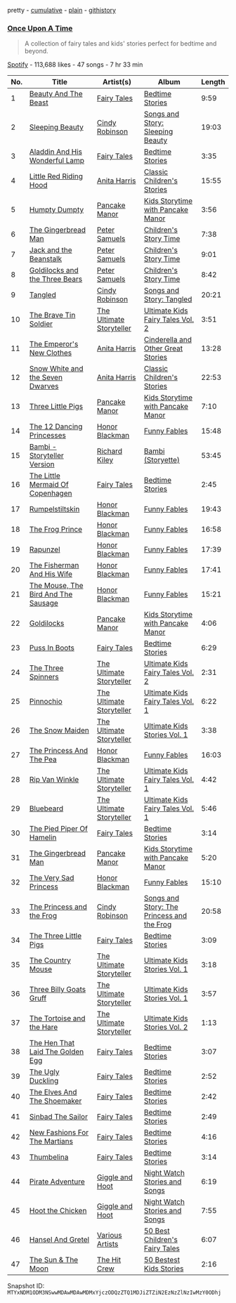 pretty - [cumulative](/playlists/cumulative/37i9dQZF1DX6ALixlKf7N8.md) - [plain](/playlists/plain/37i9dQZF1DX6ALixlKf7N8) - [githistory](https://github.githistory.xyz/mackorone/spotify-playlist-archive/blob/main/playlists/plain/37i9dQZF1DX6ALixlKf7N8)

### [Once Upon A Time](https://open.spotify.com/playlist/37i9dQZF1DX6ALixlKf7N8)

> A collection of fairy tales and kids' stories perfect for bedtime and beyond.

[Spotify](https://open.spotify.com/user/spotify) - 113,688 likes - 47 songs - 7 hr 33 min

| No. | Title | Artist(s) | Album | Length |
|---|---|---|---|---|
| 1 | [Beauty And The Beast](https://open.spotify.com/track/2EMYHvAeDOaSYROke3efHf) | [Fairy Tales](https://open.spotify.com/artist/1NyKett1dn0nNoZMNTTShB) | [Bedtime Stories](https://open.spotify.com/album/05XRi68zVYcNjLOkDC7FSl) | 9:59 |
| 2 | [Sleeping Beauty](https://open.spotify.com/track/5igPvKQ6hLqSVLGibysbSw) | [Cindy Robinson](https://open.spotify.com/artist/7Cky42ttadk7opBWW0yi38) | [Songs and Story: Sleeping Beauty](https://open.spotify.com/album/0g9VcAua5r6AIaQs2BINWu) | 19:03 |
| 3 | [Aladdin And His Wonderful Lamp](https://open.spotify.com/track/3m4MxkeYXuRxUMldItsi4S) | [Fairy Tales](https://open.spotify.com/artist/1NyKett1dn0nNoZMNTTShB) | [Bedtime Stories](https://open.spotify.com/album/05XRi68zVYcNjLOkDC7FSl) | 3:35 |
| 4 | [Little Red Riding Hood](https://open.spotify.com/track/08uTgfRSndl8OpJv2m1wM1) | [Anita Harris](https://open.spotify.com/artist/0FNGM4tBuvFyljyFx5sR3O) | [Classic Children's Stories](https://open.spotify.com/album/4qStcEW11BpA9AeCmWOSs7) | 15:55 |
| 5 | [Humpty Dumpty](https://open.spotify.com/track/1YBWnB0xyRVMFwqtd7shN3) | [Pancake Manor](https://open.spotify.com/artist/6bwjTCySXPwecMWvs9ce5C) | [Kids Storytime with Pancake Manor](https://open.spotify.com/album/2jmaIV7Hxl2K7hayGzGRLx) | 3:56 |
| 6 | [The Gingerbread Man](https://open.spotify.com/track/2aLeaLnsd5WqsWsO1nb6Zx) | [Peter Samuels](https://open.spotify.com/artist/5PFQgN7IYLjLIP0KcD4yzg) | [Children's Story Time](https://open.spotify.com/album/43b7HsIweDYBKXVW7TbI6t) | 7:38 |
| 7 | [Jack and the Beanstalk](https://open.spotify.com/track/02mLgHwWK6W8OxShwLPFRE) | [Peter Samuels](https://open.spotify.com/artist/5PFQgN7IYLjLIP0KcD4yzg) | [Children's Story Time](https://open.spotify.com/album/43b7HsIweDYBKXVW7TbI6t) | 9:01 |
| 8 | [Goldilocks and the Three Bears](https://open.spotify.com/track/3MSQ7zmYRWSW8HyhXsaHy5) | [Peter Samuels](https://open.spotify.com/artist/5PFQgN7IYLjLIP0KcD4yzg) | [Children's Story Time](https://open.spotify.com/album/43b7HsIweDYBKXVW7TbI6t) | 8:42 |
| 9 | [Tangled](https://open.spotify.com/track/16IKUZbb64LoX2sOrdxFeb) | [Cindy Robinson](https://open.spotify.com/artist/7Cky42ttadk7opBWW0yi38) | [Songs and Story: Tangled](https://open.spotify.com/album/1E8pqXmmxlhn8soDCXabfF) | 20:21 |
| 10 | [The Brave Tin Soldier](https://open.spotify.com/track/0pyfNtig0FBvGgtxbTkHbi) | [The Ultimate Storyteller](https://open.spotify.com/artist/7EUAjyQlDwLUeWAG1JoyG5) | [Ultimate Kids Fairy Tales Vol\. 2](https://open.spotify.com/album/2WEOAXPbDiAhGp6eBg7Bem) | 3:51 |
| 11 | [The Emperor's New Clothes](https://open.spotify.com/track/5TYmgUDqRdtfK9CgfjGwbG) | [Anita Harris](https://open.spotify.com/artist/0FNGM4tBuvFyljyFx5sR3O) | [Cinderella and Other Great Stories](https://open.spotify.com/album/4h3XkASSMWHQk9hPiiZY17) | 13:28 |
| 12 | [Snow White and the Seven Dwarves](https://open.spotify.com/track/2EtluynjfnZpfbjx6MGF6C) | [Anita Harris](https://open.spotify.com/artist/0FNGM4tBuvFyljyFx5sR3O) | [Classic Children's Stories](https://open.spotify.com/album/4qStcEW11BpA9AeCmWOSs7) | 22:53 |
| 13 | [Three Little Pigs](https://open.spotify.com/track/3Bk5Kud883w6IHDkdFACTE) | [Pancake Manor](https://open.spotify.com/artist/6bwjTCySXPwecMWvs9ce5C) | [Kids Storytime with Pancake Manor](https://open.spotify.com/album/2jmaIV7Hxl2K7hayGzGRLx) | 7:10 |
| 14 | [The 12 Dancing Princesses](https://open.spotify.com/track/7uGX38zi9hsYQC8b050ELH) | [Honor Blackman](https://open.spotify.com/artist/4sTTEheJxmjwv9TmrHOaPz) | [Funny Fables](https://open.spotify.com/album/2qrtgdi4uOULVCtK7sQre4) | 15:48 |
| 15 | [Bambi \- Storyteller Version](https://open.spotify.com/track/0Kykvvfr9ePJBF2zmh5q7r) | [Richard Kiley](https://open.spotify.com/artist/29l80PEg44YRkDbCK0U5OB) | [Bambi \(Storyette\)](https://open.spotify.com/album/3wvehtWnQfD7NxMN0xISK6) | 53:45 |
| 16 | [The Little Mermaid Of Copenhagen](https://open.spotify.com/track/4Kkrxk0hL6nTjvVx1SYiPB) | [Fairy Tales](https://open.spotify.com/artist/1NyKett1dn0nNoZMNTTShB) | [Bedtime Stories](https://open.spotify.com/album/05XRi68zVYcNjLOkDC7FSl) | 2:45 |
| 17 | [Rumpelstiltskin](https://open.spotify.com/track/1VLdujgPTcYwUBYwJJkcsP) | [Honor Blackman](https://open.spotify.com/artist/4sTTEheJxmjwv9TmrHOaPz) | [Funny Fables](https://open.spotify.com/album/2qrtgdi4uOULVCtK7sQre4) | 19:43 |
| 18 | [The Frog Prince](https://open.spotify.com/track/0DIgfvbJ6uLAAqlFhCmbou) | [Honor Blackman](https://open.spotify.com/artist/4sTTEheJxmjwv9TmrHOaPz) | [Funny Fables](https://open.spotify.com/album/2qrtgdi4uOULVCtK7sQre4) | 16:58 |
| 19 | [Rapunzel](https://open.spotify.com/track/7KW0wCJYdAP258BnXyZaGv) | [Honor Blackman](https://open.spotify.com/artist/4sTTEheJxmjwv9TmrHOaPz) | [Funny Fables](https://open.spotify.com/album/2qrtgdi4uOULVCtK7sQre4) | 17:39 |
| 20 | [The Fisherman And His Wife](https://open.spotify.com/track/1sSTM9Fh8Q1ru4gxl48EXC) | [Honor Blackman](https://open.spotify.com/artist/4sTTEheJxmjwv9TmrHOaPz) | [Funny Fables](https://open.spotify.com/album/2qrtgdi4uOULVCtK7sQre4) | 17:41 |
| 21 | [The Mouse, The Bird And The Sausage](https://open.spotify.com/track/4uqSwAZmmYjc1iiA85O1SD) | [Honor Blackman](https://open.spotify.com/artist/4sTTEheJxmjwv9TmrHOaPz) | [Funny Fables](https://open.spotify.com/album/2qrtgdi4uOULVCtK7sQre4) | 15:21 |
| 22 | [Goldilocks](https://open.spotify.com/track/2wmO0cO96FvkiqhS3mpewh) | [Pancake Manor](https://open.spotify.com/artist/6bwjTCySXPwecMWvs9ce5C) | [Kids Storytime with Pancake Manor](https://open.spotify.com/album/2jmaIV7Hxl2K7hayGzGRLx) | 4:06 |
| 23 | [Puss In Boots](https://open.spotify.com/track/7DcRnRDGqve8UlhEZYhTeq) | [Fairy Tales](https://open.spotify.com/artist/1NyKett1dn0nNoZMNTTShB) | [Bedtime Stories](https://open.spotify.com/album/05XRi68zVYcNjLOkDC7FSl) | 6:29 |
| 24 | [The Three Spinners](https://open.spotify.com/track/2Uxec2ijGqz6tM4ADEtSsN) | [The Ultimate Storyteller](https://open.spotify.com/artist/7EUAjyQlDwLUeWAG1JoyG5) | [Ultimate Kids Fairy Tales Vol\. 2](https://open.spotify.com/album/2WEOAXPbDiAhGp6eBg7Bem) | 2:31 |
| 25 | [Pinnochio](https://open.spotify.com/track/1OU0CFc2SnOdMQF9tqhyc0) | [The Ultimate Storyteller](https://open.spotify.com/artist/7EUAjyQlDwLUeWAG1JoyG5) | [Ultimate Kids Fairy Tales Vol\. 1](https://open.spotify.com/album/1YfBuHSOsF1RWfTmL6g5Ky) | 6:22 |
| 26 | [The Snow Maiden](https://open.spotify.com/track/0ma9v8ekfhHpODXv6jTbvs) | [The Ultimate Storyteller](https://open.spotify.com/artist/7EUAjyQlDwLUeWAG1JoyG5) | [Ultimate Kids Stories Vol\. 1](https://open.spotify.com/album/0KXu1z6wfYBXVGdT71GwCJ) | 3:38 |
| 27 | [The Princess And The Pea](https://open.spotify.com/track/3MtDegdEkFBvwjGzZDofMa) | [Honor Blackman](https://open.spotify.com/artist/4sTTEheJxmjwv9TmrHOaPz) | [Funny Fables](https://open.spotify.com/album/2qrtgdi4uOULVCtK7sQre4) | 16:03 |
| 28 | [Rip Van Winkle](https://open.spotify.com/track/35G8bOSLYZJPmsvjm2EHVf) | [The Ultimate Storyteller](https://open.spotify.com/artist/7EUAjyQlDwLUeWAG1JoyG5) | [Ultimate Kids Fairy Tales Vol\. 1](https://open.spotify.com/album/1YfBuHSOsF1RWfTmL6g5Ky) | 4:42 |
| 29 | [Bluebeard](https://open.spotify.com/track/5ur1GPX0hTJ2XYXVlHO6l5) | [The Ultimate Storyteller](https://open.spotify.com/artist/7EUAjyQlDwLUeWAG1JoyG5) | [Ultimate Kids Fairy Tales Vol\. 1](https://open.spotify.com/album/1YfBuHSOsF1RWfTmL6g5Ky) | 5:46 |
| 30 | [The Pied Piper Of Hamelin](https://open.spotify.com/track/384U7ZaDfyVH3zhezCPRg5) | [Fairy Tales](https://open.spotify.com/artist/1NyKett1dn0nNoZMNTTShB) | [Bedtime Stories](https://open.spotify.com/album/05XRi68zVYcNjLOkDC7FSl) | 3:14 |
| 31 | [The Gingerbread Man](https://open.spotify.com/track/1u3olFbMaCvpcBLUWYRHS9) | [Pancake Manor](https://open.spotify.com/artist/6bwjTCySXPwecMWvs9ce5C) | [Kids Storytime with Pancake Manor](https://open.spotify.com/album/2jmaIV7Hxl2K7hayGzGRLx) | 5:20 |
| 32 | [The Very Sad Princess](https://open.spotify.com/track/5VWr8OtU9r5EYK6Kujd4ON) | [Honor Blackman](https://open.spotify.com/artist/4sTTEheJxmjwv9TmrHOaPz) | [Funny Fables](https://open.spotify.com/album/2qrtgdi4uOULVCtK7sQre4) | 15:10 |
| 33 | [The Princess and the Frog](https://open.spotify.com/track/68dktL7vR4B95u3CruMGUt) | [Cindy Robinson](https://open.spotify.com/artist/7Cky42ttadk7opBWW0yi38) | [Songs and Story: The Princess and the Frog](https://open.spotify.com/album/1tbd2iI63LXvBon9yEP4gT) | 20:58 |
| 34 | [The Three Little Pigs](https://open.spotify.com/track/41RY9lMftUDSnWxFiwlGMB) | [Fairy Tales](https://open.spotify.com/artist/1NyKett1dn0nNoZMNTTShB) | [Bedtime Stories](https://open.spotify.com/album/05XRi68zVYcNjLOkDC7FSl) | 3:09 |
| 35 | [The Country Mouse](https://open.spotify.com/track/3KaDCY2YaGWkbwlHwfJm7x) | [The Ultimate Storyteller](https://open.spotify.com/artist/7EUAjyQlDwLUeWAG1JoyG5) | [Ultimate Kids Stories Vol\. 1](https://open.spotify.com/album/0KXu1z6wfYBXVGdT71GwCJ) | 3:18 |
| 36 | [Three Billy Goats Gruff](https://open.spotify.com/track/0XEa2Xtzu9ZjWfWbA7TSYH) | [The Ultimate Storyteller](https://open.spotify.com/artist/7EUAjyQlDwLUeWAG1JoyG5) | [Ultimate Kids Stories Vol\. 1](https://open.spotify.com/album/0KXu1z6wfYBXVGdT71GwCJ) | 3:57 |
| 37 | [The Tortoise and the Hare](https://open.spotify.com/track/73yeCECLym0lytowUjWvn7) | [The Ultimate Storyteller](https://open.spotify.com/artist/7EUAjyQlDwLUeWAG1JoyG5) | [Ultimate Kids Stories Vol\. 2](https://open.spotify.com/album/3ySFiawXRQ9lOTptuQI4gQ) | 1:13 |
| 38 | [The Hen That Laid The Golden Egg](https://open.spotify.com/track/5HYeuWyDM5wqB7gc4lBiqT) | [Fairy Tales](https://open.spotify.com/artist/1NyKett1dn0nNoZMNTTShB) | [Bedtime Stories](https://open.spotify.com/album/05XRi68zVYcNjLOkDC7FSl) | 3:07 |
| 39 | [The Ugly Duckling](https://open.spotify.com/track/6WYXShDrLjph0hdgf45RLQ) | [Fairy Tales](https://open.spotify.com/artist/1NyKett1dn0nNoZMNTTShB) | [Bedtime Stories](https://open.spotify.com/album/05XRi68zVYcNjLOkDC7FSl) | 2:52 |
| 40 | [The Elves And The Shoemaker](https://open.spotify.com/track/0RRkNES5WUUxzfMT2J25ER) | [Fairy Tales](https://open.spotify.com/artist/1NyKett1dn0nNoZMNTTShB) | [Bedtime Stories](https://open.spotify.com/album/05XRi68zVYcNjLOkDC7FSl) | 2:42 |
| 41 | [Sinbad The Sailor](https://open.spotify.com/track/7vURYS7KKRlAXjXaOwFY4i) | [Fairy Tales](https://open.spotify.com/artist/1NyKett1dn0nNoZMNTTShB) | [Bedtime Stories](https://open.spotify.com/album/05XRi68zVYcNjLOkDC7FSl) | 2:49 |
| 42 | [New Fashions For The Martians](https://open.spotify.com/track/00DzuIBxcFMGiYE0NrgudN) | [Fairy Tales](https://open.spotify.com/artist/1NyKett1dn0nNoZMNTTShB) | [Bedtime Stories](https://open.spotify.com/album/05XRi68zVYcNjLOkDC7FSl) | 4:16 |
| 43 | [Thumbelina](https://open.spotify.com/track/3QH4xgr3qH889F0Jo55RXE) | [Fairy Tales](https://open.spotify.com/artist/1NyKett1dn0nNoZMNTTShB) | [Bedtime Stories](https://open.spotify.com/album/05XRi68zVYcNjLOkDC7FSl) | 3:14 |
| 44 | [Pirate Adventure](https://open.spotify.com/track/1BkrtK4ACExSikEzRbhqb5) | [Giggle and Hoot](https://open.spotify.com/artist/0LhKaHANMvkzWV6nfeGu6j) | [Night Watch Stories and Songs](https://open.spotify.com/album/6I3GKRZS4haE0miLQqmk6A) | 6:19 |
| 45 | [Hoot the Chicken](https://open.spotify.com/track/3E1fHG4GmQSSDolfpLNzcX) | [Giggle and Hoot](https://open.spotify.com/artist/0LhKaHANMvkzWV6nfeGu6j) | [Night Watch Stories and Songs](https://open.spotify.com/album/6I3GKRZS4haE0miLQqmk6A) | 7:55 |
| 46 | [Hansel And Gretel](https://open.spotify.com/track/15PTugVz4zanZHxkLDGO6j) | [Various Artists](https://open.spotify.com/artist/0LyfQWJT6nXafLPZqxe9Of) | [50 Best Children's Fairy Tales](https://open.spotify.com/album/6nNfRZPNXcguEU4DSWSDOR) | 6:07 |
| 47 | [The Sun & The Moon](https://open.spotify.com/track/0AGGpnIB8IHBUn1dd19V4z) | [The Hit Crew](https://open.spotify.com/artist/76PJKS3IQsf4sSayx2taE0) | [50 Bestest Kids Stories](https://open.spotify.com/album/1Qtz7z5cytUph4DhlGiUmi) | 2:16 |

Snapshot ID: `MTYxNDM1ODM3NSwwMDAwMDAwMDMxYjczODQzZTQ1MDJiZTZiN2EzNzZlNzIwMzY0ODhj`
